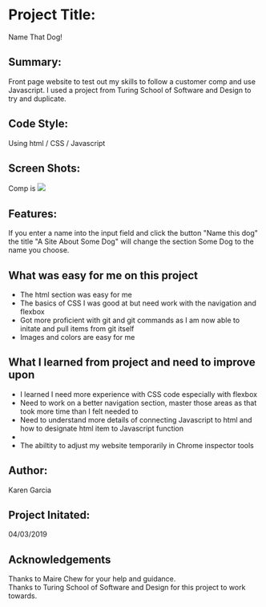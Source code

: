 <h1> Project Title: </h1>
    Name That Dog!

<h2>Summary: </h2>
    Front page website to test out my skills to follow a customer comp and use Javascript. I used a project from Turing School of Software and Design to try and duplicate. 


<h2>Code Style: </h2>
    Using html / CSS / Javascript

<h2>Screen Shots:</h2>
    Comp is <img src="http://frontend.turing.io/assets/images/dog-party-js-edition.jpg"> 

<h2>Features:</h2>
    If you enter a name into the input field and click the button "Name this dog" the title "A Site About Some Dog" will change the section Some Dog to the name you choose.
<h2>What was easy for me on this project</h2>
<ul>
    <li>The html section was easy for me</li>
    <li>The basics of CSS I was good at but need work with the navigation and flexbox</li>
    <li>Got more proficient with git and git commands as I am now able to initate and pull items from git itself </li>
    <li>Images and colors are easy for me</li>
</ul>
<h2>What I learned from project and need to improve upon</h2>
    <ul>
        <li>I learned I need more experience with CSS code especially with flexbox</li>
        <li>Need to work on a better navigation section, master those areas as that took more time than I felt needed to</li>
        <li>Need to understand more details of connecting Javascript to html and how to designate html item to Javascript function<li>
        <li>The abiltity to adjust my website temporarily in Chrome inspector tools</li>
    </ul>


<h2>Author: </h2>
    Karen Garcia
<h2>Project Initated: </h2>
    04/03/2019
<h2>Acknowledgements</h2>
Thanks to Maire Chew for your help and guidance.<br>
Thanks to Turing School of Software and Design for this project to work towards.